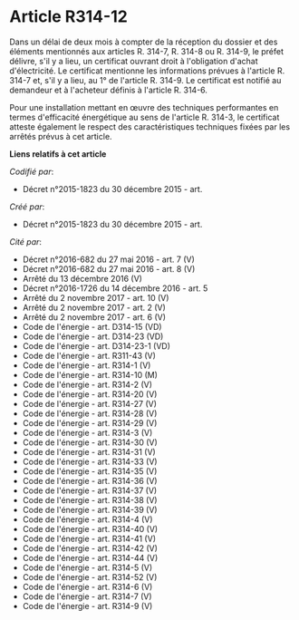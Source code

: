 # Article R314-12

Dans un délai de deux mois à compter de la réception du dossier et des éléments mentionnés aux articles R. 314-7, R. 314-8 ou
R. 314-9, le préfet délivre, s'il y a lieu, un certificat ouvrant droit à l'obligation d'achat d'électricité. Le certificat
mentionne les informations prévues à l'article R. 314-7 et, s'il y a lieu, au 1° de l'article R. 314-9. Le certificat est
notifié au demandeur et à l'acheteur définis à l'article R. 314-6. 

Pour une installation mettant en œuvre des techniques performantes en termes d'efficacité énergétique au sens de l'article R.
314-3, le certificat atteste également le respect des caractéristiques techniques fixées par les arrêtés prévus à cet
article.

**Liens relatifs à cet article**

_Codifié par_:

  - Décret n°2015-1823 du 30 décembre 2015 - art.

_Créé par_:

  - Décret n°2015-1823 du 30 décembre 2015 - art.

_Cité par_:

  - Décret n°2016-682 du 27 mai 2016 - art. 7 (V)
  - Décret n°2016-682 du 27 mai 2016 - art. 8 (V)
  - Arrêté du 13 décembre 2016 (V)
  - Décret n°2016-1726 du 14 décembre 2016 - art. 5
  - Arrêté du 2 novembre 2017 - art. 10 (V)
  - Arrêté du 2 novembre 2017 - art. 2 (V)
  - Arrêté du 2 novembre 2017 - art. 6 (V)
  - Code de l'énergie - art. D314-15 (VD)
  - Code de l'énergie - art. D314-23 (VD)
  - Code de l'énergie - art. D314-23-1 (VD)
  - Code de l'énergie - art. R311-43 (V)
  - Code de l'énergie - art. R314-1 (V)
  - Code de l'énergie - art. R314-10 (M)
  - Code de l'énergie - art. R314-2 (V)
  - Code de l'énergie - art. R314-20 (V)
  - Code de l'énergie - art. R314-27 (V)
  - Code de l'énergie - art. R314-28 (V)
  - Code de l'énergie - art. R314-29 (V)
  - Code de l'énergie - art. R314-3 (V)
  - Code de l'énergie - art. R314-30 (V)
  - Code de l'énergie - art. R314-31 (V)
  - Code de l'énergie - art. R314-33 (V)
  - Code de l'énergie - art. R314-35 (V)
  - Code de l'énergie - art. R314-36 (V)
  - Code de l'énergie - art. R314-37 (V)
  - Code de l'énergie - art. R314-38 (V)
  - Code de l'énergie - art. R314-39 (V)
  - Code de l'énergie - art. R314-4 (V)
  - Code de l'énergie - art. R314-40 (V)
  - Code de l'énergie - art. R314-41 (V)
  - Code de l'énergie - art. R314-42 (V)
  - Code de l'énergie - art. R314-44 (V)
  - Code de l'énergie - art. R314-5 (V)
  - Code de l'énergie - art. R314-52 (V)
  - Code de l'énergie - art. R314-6 (V)
  - Code de l'énergie - art. R314-7 (V)
  - Code de l'énergie - art. R314-9 (V)
